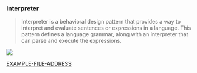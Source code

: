 ### Interpreter

> Interpreter is a behavioral design pattern that provides a way to interpret and evaluate sentences or expressions in a language. This pattern defines a language grammar, along with an interpreter that can parse and execute the expressions.

<img src="https://github.com/jafari-dev/oop-expert-with-typescript/assets/37804060/b5b36a91-dd3d-4bf5-a476-bae961c1d421"/>

[EXAMPLE-FILE-ADDRESS](/Examples/DP/Interpreter.ts)
